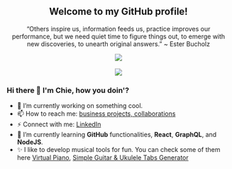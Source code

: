 <h2 align="center">Welcome to my GitHub profile!</h2>
<p align="center">“Others inspire us, information feeds us, practice improves our performance, but we need quiet time to figure things out, to emerge with new discoveries, to unearth original answers.” ~ Ester Bucholz</p>

<div align="center"><!--<img width="328px" src="https://wakatime.com/share/@cdf58d70-d6e8-428e-9931-e9cd333c4641/c6106a11-2360-4d7b-b0bf-9b986cc8a84b.svg">--><img src="https://github-contribution-stats.vercel.app/api/?username=chiedev"></div>
<br>
<div align="center"><img src="https://wakatime.com/share/@cdf58d70-d6e8-428e-9931-e9cd333c4641/65032dff-4e6b-4149-b2e1-5e5f313d73f3.svg"></div>

### Hi there 👋 I'm Chie, how you doin'?
- 🔭 I’m currently working on something cool.
- 📫 How to reach me: [business projects, collaborations](https://portfolio.chiedimla.com/contact)
- ⚡ Connect with me: [LinkedIn](https://www.linkedin.com/in/raycille-dimla)
- 🌱 I’m currently learning **GitHub** functionalities, **React**, **GraphQL**, and **NodeJS**.
- ✨ I like to develop musical tools for fun. You can check some of them here [Virtual Piano](https://omusiclab.com/), [Simple Guitar & Ukulele Tabs Generator](https://tabs.omusiclab.com/)

<!-- ✨ special repository ✨ 

- 🔭 I’m currently working on ...
- 🌱 I’m currently learning ...
- 👯 I’m looking to collaborate on ...
- 🤔 I’m looking for help with ...
- 💬 Ask me about ...
- 📫 How to reach me: ...
- 😄 Pronouns: ...
- ⚡ Fun fact: ...
-->

